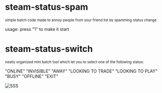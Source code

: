 # steam-status-spam

<sub>simple batch code made to annoy people from your friend list by spamming status change

usage: press "1" to make it start</sub>



# steam-status-switch

<sub>neatly organized mini batch tool which let you to select one of the following status:

"ONLINE" "INVISIBLE" "AWAY" "LOOKING TO TRADE" "LOOKING TO PLAY" "BUSY" "OFFLINE" "EXIT"</sub>

![SSS](https://user-images.githubusercontent.com/130391507/230962927-58500e3a-9eeb-4861-858a-95865009e375.jpg)
